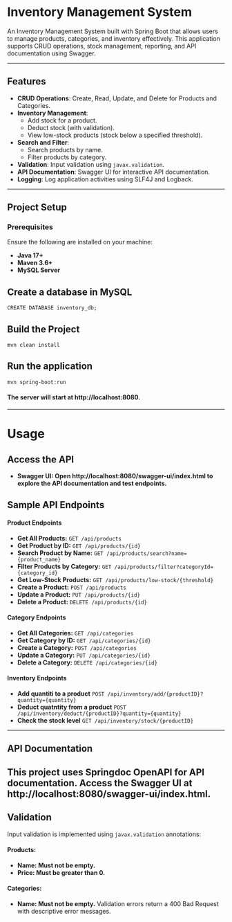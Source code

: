 # Inventory Management System

An Inventory Management System built with Spring Boot that allows users to manage products, categories, and inventory effectively. This application supports CRUD operations, stock management, reporting, and API documentation using Swagger.

---

## Features

- **CRUD Operations**: Create, Read, Update, and Delete for Products and Categories.
- **Inventory Management**:
  - Add stock for a product.
  - Deduct stock (with validation).
  - View low-stock products (stock below a specified threshold).
- **Search and Filter**:
  - Search products by name.
  - Filter products by category.
- **Validation**: Input validation using `javax.validation`.
- **API Documentation**: Swagger UI for interactive API documentation.
- **Logging**: Log application activities using SLF4J and Logback.

---

## Project Setup

### Prerequisites

Ensure the following are installed on your machine:
- **Java 17+**
- **Maven 3.6+**
- **MySQL Server**

## Create a database in MySQL
```
CREATE DATABASE inventory_db;
```

## Build the Project
```
mvn clean install
```

## Run the application
```
mvn spring-boot:run
```
#### The server will start at http://localhost:8080.

---
# Usage
## Access the API
 - **Swagger UI: Open http://localhost:8080/swagger-ui/index.html to explore the API documentation and test endpoints.**

## Sample API Endpoints
#### **Product Endpoints**
- **Get All Products:** `GET /api/products`
- **Get Product by ID:** `GET /api/products/{id}`
- **Search Product by Name:** `GET /api/products/search?name={product_name}`
- **Filter Products by Category:** `GET /api/products/filter?categoryId={category_id}`
- **Get Low-Stock Products:** `GET /api/products/low-stock/{threshold}`
- **Create a Product:** `POST /api/products`
- **Update a Product:** `PUT /api/products/{id}`
- **Delete a Product:** `DELETE /api/products/{id}`
#### **Category Endpoints**
- **Get All Categories:** `GET /api/categories`
- **Get Category by ID:** `GET /api/categories/{id}`
- **Create a Category:** `POST /api/categories`
- **Update a Category:** `PUT /api/categories/{id}`
- **Delete a Category:** `DELETE /api/categories/{id}`
#### **Inventory Endpoints**
- **Add quantiti to a product** `POST /api/inventory/add/{productID}?quantity={quantity}`
- **Deduct quatntity from a product** `POST /api/inventory/deduct/{productID}?quantity={quantity}`
- **Check the stock level** `GET /api/inventory/stock/{productID}`

---
## API Documentation
This project uses Springdoc OpenAPI for API documentation.
Access the Swagger UI at http://localhost:8080/swagger-ui/index.html.
---

## Validation
Input validation is implemented using `javax.validation` annotations:

#### Products:
- **Name: Must not be empty.**
- **Price: Must be greater than 0.**
#### Categories:
- **Name: Must not be empty.**
Validation errors return a 400 Bad Request with descriptive error messages.


